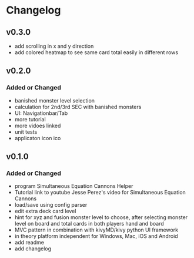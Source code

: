 # Changelog


## v0.3.0
- add scrolling in x and y direction
- add colored heatmap to see same card total easily in different rows

## v0.2.0

### Added or Changed
- banished monster level selection
- calculation for 2nd/3rd SEC with banished monsters
- UI: Navigationbar/Tab
- more tutorial
- more vidoes linked
- unit tests
- applicaton icon ico
## v0.1.0

### Added or Changed
- program Simultaneous Equation Cannons Helper
- Tutorial link to youtube Jesse Perez's video for Simultaneous Equation Cannons
- load/save using config parser
- edit extra deck card level
- hint for xyz and fusion monster level to choose, after selecting monster level on board and total cards in both players hand and board
- MVC pattern in combination with kivyMD/kivy python UI framework
- in theory platform independent for Windows, Mac, iOS and Android
- add readme
- add changelog

